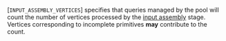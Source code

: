[`INPUT_ASSEMBLY_VERTICES`] specifies
that queries managed by the pool will count the number of vertices
processed by the [input assembly](https://www.khronos.org/registry/vulkan/specs/1.3-extensions/html/vkspec.html#drawing) stage.
Vertices corresponding to incomplete primitives  **may**  contribute to the
count.